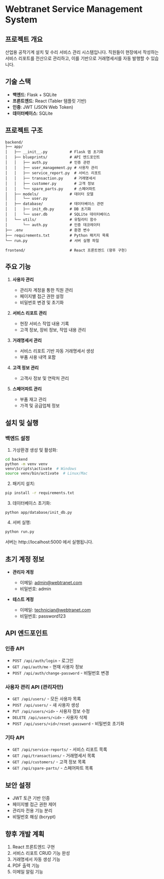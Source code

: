 # Webtranet Service Management System

## 프로젝트 개요
산업용 공작기계 설치 및 수리 서비스 관리 시스템입니다. 직원들이 현장에서 작성하는 서비스 리포트를 전산으로 관리하고, 이를 기반으로 거래명세서를 자동 발행할 수 있습니다.

## 기술 스택
- **백엔드**: Flask + SQLite
- **프론트엔드**: React (Tabler 템플릿 기반)
- **인증**: JWT (JSON Web Token)
- **데이터베이스**: SQLite

## 프로젝트 구조
```
backend/
├── app/
│   ├── __init__.py          # Flask 앱 초기화
│   ├── blueprints/          # API 엔드포인트
│   │   ├── auth.py          # 인증 관련
│   │   ├── user_management.py # 사용자 관리
│   │   ├── service_report.py  # 서비스 리포트
│   │   ├── transaction.py     # 거래명세서
│   │   ├── customer.py        # 고객 정보
│   │   └── spare_parts.py     # 스페어파트
│   ├── models/              # 데이터 모델
│   │   └── user.py
│   ├── database/            # 데이터베이스 관련
│   │   ├── init_db.py       # DB 초기화
│   │   └── user.db          # SQLite 데이터베이스
│   └── utils/               # 유틸리티 함수
│       └── auth.py          # 인증 데코레이터
├── .env                     # 환경 변수
├── requirements.txt         # Python 패키지 목록
└── run.py                   # 서버 실행 파일

frontend/                    # React 프론트엔드 (향후 구현)
```

## 주요 기능
1. **사용자 관리**
   - 관리자 계정을 통한 직원 관리
   - 페이지별 접근 권한 설정
   - 비밀번호 변경 및 초기화

2. **서비스 리포트 관리**
   - 현장 서비스 작업 내용 기록
   - 고객 정보, 장비 정보, 작업 내용 관리

3. **거래명세서 관리**
   - 서비스 리포트 기반 자동 거래명세서 생성
   - 부품 사용 내역 포함

4. **고객 정보 관리**
   - 고객사 정보 및 연락처 관리

5. **스페어파트 관리**
   - 부품 재고 관리
   - 가격 및 공급업체 정보

## 설치 및 실행

### 백엔드 설정
1. 가상환경 생성 및 활성화:
```bash
cd backend
python -m venv venv
venv\Scripts\activate  # Windows
source venv/bin/activate  # Linux/Mac
```

2. 패키지 설치:
```bash
pip install -r requirements.txt
```

3. 데이터베이스 초기화:
```bash
python app/database/init_db.py
```

4. 서버 실행:
```bash
python run.py
```

서버는 http://localhost:5000 에서 실행됩니다.

## 초기 계정 정보
- **관리자 계정**
  - 이메일: admin@webtranet.com
  - 비밀번호: admin

- **테스트 계정**
  - 이메일: technician@webtranet.com
  - 비밀번호: password123

## API 엔드포인트

### 인증 API
- `POST /api/auth/login` - 로그인
- `GET /api/auth/me` - 현재 사용자 정보
- `POST /api/auth/change-password` - 비밀번호 변경

### 사용자 관리 API (관리자만)
- `GET /api/users/` - 모든 사용자 목록
- `POST /api/users/` - 새 사용자 생성
- `PUT /api/users/<id>` - 사용자 정보 수정
- `DELETE /api/users/<id>` - 사용자 삭제
- `POST /api/users/<id>/reset-password` - 비밀번호 초기화

### 기타 API
- `GET /api/service-reports/` - 서비스 리포트 목록
- `GET /api/transactions/` - 거래명세서 목록
- `GET /api/customers/` - 고객 정보 목록
- `GET /api/spare-parts/` - 스페어파트 목록

## 보안 설정
- JWT 토큰 기반 인증
- 페이지별 접근 권한 제어
- 관리자 전용 기능 분리
- 비밀번호 해싱 (bcrypt)

## 향후 개발 계획
1. React 프론트엔드 구현
2. 서비스 리포트 CRUD 기능 완성
3. 거래명세서 자동 생성 기능
4. PDF 출력 기능
5. 이메일 알림 기능